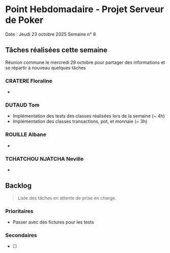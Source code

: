 # Point Hebdomadaire - Projet Serveur de Poker

Date : Jeudi 23 octobre 2025
Semaine n° 8

## Tâches réalisées cette semaine

Réunion commune le mercredi 29 octobre pour partager des informations et se répartir à nouveau quelques tâches

### CRATERE Floraline

- 


### DUTAUD Tom

- Implémentation des tests des classes réalisées lors de la semaine (~ 4h)
- Implémentation des classes transactions, pot, et monnaie (~ 3h)


### ROUILLE Albane

- 

### TCHATCHOU NJATCHA Neville
- 

## Backlog

> Liste des tâches en attente de prise en charge.

### Prioritaires

- Passer avec des fictures pour les tests
  


### Secondaires

- [ ]